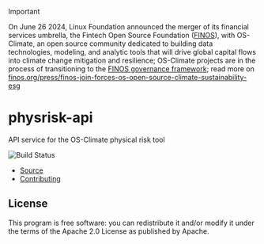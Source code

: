 <!-- markdownlint-disable -->
<!-- prettier-ignore-start -->
> [!IMPORTANT]
> On June 26 2024, Linux Foundation announced the merger of its financial services umbrella, the Fintech Open Source Foundation ([FINOS](https://finos.org)), with OS-Climate, an open source community dedicated to building data technologies, modeling, and analytic tools that will drive global capital flows into climate change mitigation and resilience; OS-Climate projects are in the process of transitioning to the [FINOS governance framework](https://community.finos.org/docs/governance); read more on [finos.org/press/finos-join-forces-os-open-source-climate-sustainability-esg](https://finos.org/press/finos-join-forces-os-open-source-climate-sustainability-esg)
<!-- prettier-ignore-end -->
<!-- markdownlint-enable -->

# physrisk-api

API service for the OS-Climate physical risk tool

![Build Status](https://github.com/os-climate/physrisk-api/actions/workflows/ci.yaml/badge.svg?branch=main)

- [Source](https://github.com/os-climate/physrisk-api)  
- [Contributing](https://github.com/os-climate/physrisk-api/blob/main/CONTRIBUTING.md)

## License

This program is free software: you can redistribute it and/or modify
it under the terms of the Apache 2.0 License as published by Apache.

